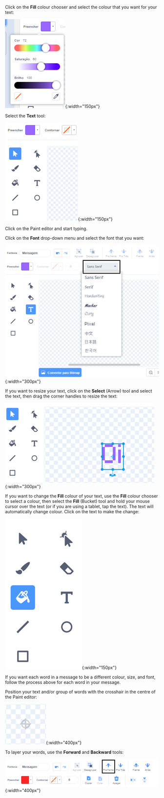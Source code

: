 Click on the **Fill** colour chooser and select the colour that you want for your text:

![The Fill colour chooser menu showing sliders to control Color, Saturation, and Brightness.](images/from-me-fill-colour.png){:width="150px"}

Select the **Text** tool:

![The Text tool.](images/from-me-text-tool.png){:width="150px"}

Click on the Paint editor and start typing.

Click on the **Font** drop-down menu and select the font that you want:

![The Font drop-down menu showing the fonts available to use within Scratch.](images/from-me-text-font.png){:width="300px"}

If you want to resize your text, click on the **Select** (Arrow) tool and select the text, then drag the corner handles to resize the text:

![The Select (Arrow) tool and resize handles.](images/from-me-arrow-resize.png){:width="300px"}

If you want to change the **Fill** colour of your text, use the **Fill** colour chooser to select a colour, then select the **Fill** (Bucket) tool and hold your mouse cursor over the text (or if you are using a tablet, tap the text). The text will automatically change colour. Click on the text to make the change:

![The Fill (Bucket) tool.](images/from-me-fill-bucket.png){:width="150px"}

If you want each word in a message to be a different colour, size, and font, follow the process above for each word in your message.

Position your text and/or group of words with the crosshair in the centre of the Paint editor:

![A cruz.](images/from-me-paint-editor-centre.png){:width="400px"}

To layer your words, use the **Forward** and **Backward** tools:

![The Forward and Backward tools.](images/from-me-paint-editor-forward-backward.png){:width="400px"}
